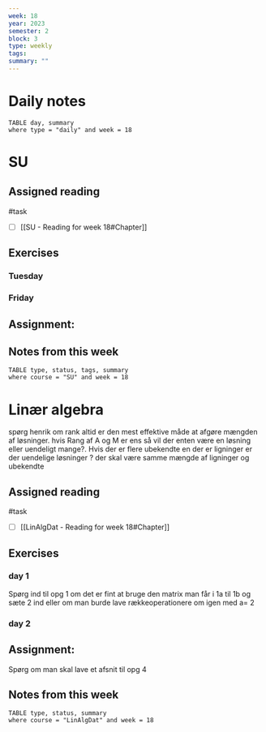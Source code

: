 ```yaml
---
week: 18
year: 2023
semester: 2
block: 3
type: weekly 
tags: 
summary: ""
---
```

# Daily notes
```dataview
TABLE day, summary 
where type = "daily" and week = 18
```
# SU
## Assigned reading
#task
 - [ ] [[SU - Reading for week 18#Chapter]]
## Exercises 
### Tuesday 
### Friday
## Assignment:

## Notes from this week
```dataview
TABLE type, status, tags, summary
where course = "SU" and week = 18
```

# Linær algebra
spørg henrik om rank altid er den mest effektive måde at afgøre mængden af løsninger. hvis Rang af A og M er ens så vil der enten være en løsning eller uendeligt mange?. Hvis der er flere ubekendte en der er ligninger er der uendelige løsninger ? der skal være samme mængde  af ligninger og ubekendte
## Assigned reading
#task
 - [ ] [[LinAlgDat - Reading for week 18#Chapter]]

## Exercises 
### day 1
Spørg ind til opg 1 om det er fint at bruge den matrix man får i 1a til 1b og sæte 2 ind eller om man burde lave rækkeoperationere om igen med a= 2
### day 2

## Assignment:
Spørg om man skal lave et afsnit til opg 4

## Notes from this week
```dataview
TABLE type, status, summary
where course = "LinAlgDat" and week = 18
```

